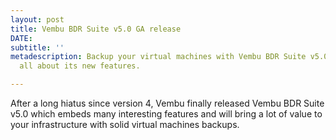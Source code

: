 ```yaml
---
layout: post
title: Vembu BDR Suite v5.0 GA release
DATE: 
subtitle: ''
metadescription: Backup your virtual machines with Vembu BDR Suite v5.0 and learn
  all about its new features.

---
```

After a long hiatus since version 4, Vembu finally released Vembu BDR Suite v5.0 which embeds many interesting features and will bring a lot of value to your infrastructure with solid virtual machines backups.